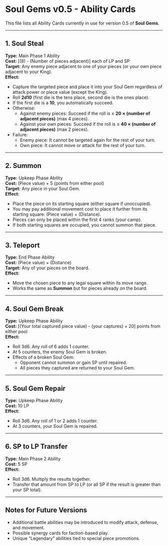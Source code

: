 
# Soul Gems v0.5 - Ability Cards

This file lists all Ability Cards currently in use for version 0.5 of **Soul Gems**.

---

## 1. Soul Steal
**Type:** Main Phase 1 Ability  
**Cost:** [(8) - (Number of pieces adjacent)] each of LP and SP  
**Target:** Any enemy piece adjacent to one of your pieces (or your own piece adjacent to your King).  
**Effect:**  
- Capture the targeted piece and place it into your Soul Gem regardless of attack power or piece value (except the King).  
- Roll **2d10** (first die is the tens place, second die is the ones place).  
- If the first die is a **10**, you automatically succeed.  
- Otherwise:  
  - Against enemy pieces: Succeed if the roll is ≤ **20 × (number of adjacent pieces)** (max 4 pieces).  
  - Against your own pieces: Succeed if the roll is ≤ **40 × (number of adjacent pieces)** (max 2 pieces).  
- Failure:  
  - Enemy piece: It cannot be targeted again for the rest of your turn.  
  - Own piece: It cannot move or attack for the rest of your turn.

---

## 2. Summon
**Type:** Upkeep Phase Ability  
**Cost:** (Piece value) + 5 (points from either pool)  
**Target:** Any piece in your Soul Gem.  
**Effect:**  
- Place the piece on its starting square (either square if unoccupied).  
- You may pay additional movement cost to place it further from its starting square: (Piece value) + (Distance).  
- Pieces can only be placed within the first 4 ranks (your camp).  
- If both starting squares are occupied, you cannot summon that piece.

---

## 3. Teleport
**Type:** End Phase Ability  
**Cost:** (Piece value) + (Distance)  
**Target:** Any of your pieces on the board.  
**Effect:**  
- Move the chosen piece to any legal square within its move range.  
- Works the same as **Summon** but for pieces already on the board.

---

## 4. Soul Gem Break
**Type:** Upkeep Phase Ability  
**Cost:** [(Your total captured piece value) - (your captures) + 20] points from either pool  
**Effect:**  
- Roll 3d6. Any roll of 6 adds 1 counter.  
- At 5 counters, the enemy Soul Gem is broken.  
- Effects of a broken Soul Gem:  
  - Opponent cannot summon or gain SP until repaired.  
  - All pieces they captured are returned to your Soul Gem.

---

## 5. Soul Gem Repair
**Type:** Upkeep Phase Ability  
**Cost:** 10 LP  
**Effect:**  
- Roll 3d6. Any roll of 1 or 2 adds 1 counter.  
- At 3 counters, your Soul Gem is repaired.

---

## 6. SP to LP Transfer
**Type:** Main Phase 2 Ability  
**Cost:** 5 SP  
**Effect:**  
- Roll 3d6. Multiply the results together.  
- Transfer that amount from SP to LP (or all SP if the result is greater than your SP total).

---

## Notes for Future Versions
- Additional battle abilities may be introduced to modify attack, defense, and movement.  
- Possible synergy cards for faction-based play.  
- Unique “Legendary” abilities tied to special piece promotions.
